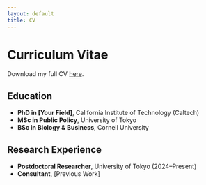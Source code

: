 ```yaml
---
layout: default
title: CV
---
```

# Curriculum Vitae

Download my full CV [here](assets/files/Alvin_CV.pdf).

## Education
- **PhD in [Your Field]**, California Institute of Technology (Caltech)
- **MSc in Public Policy**, University of Tokyo
- **BSc in Biology & Business**, Cornell University

## Research Experience
- **Postdoctoral Researcher**, University of Tokyo (2024–Present)
- **Consultant**, [Previous Work]



<script>
document.addEventListener("DOMContentLoaded", function() {
    var youtubeVideos = [
        "xCUWT2FF0aI?si=l_6lae8Qa7kxdZEp",
        "XvkkBhpG2hs?si=f9CAdVuhq0AFxWjk&start=4",
        "NHip3wPtwKo?si=e6RyYp9-2Ik2pDJ6&start=2",
        "lHv96e1yZGs?si=oatI2xsJnx9Obbrz",
        "WAHBocKLmiw?si=bZfgWcislPApb1oz"
    ];

    // Check if a video is already playing in session storage
    if (!sessionStorage.getItem("currentVideo")) {
        var randomVideo = youtubeVideos[Math.floor(Math.random() * youtubeVideos.length)];
        sessionStorage.setItem("currentVideo", randomVideo);
    }

    var iframe = document.createElement("iframe");
    iframe.width = "300";
    iframe.height = "169";
    iframe.src = "https://www.youtube.com/embed/" + sessionStorage.getItem("currentVideo") + "&autoplay=1&loop=1&playlist=" + sessionStorage.getItem("currentVideo");
    iframe.frameBorder = "0";
    iframe.allow = "autoplay; encrypted-media";
    iframe.allowFullscreen = true;

    var musicContainer = document.createElement("div");
    musicContainer.style.position = "fixed";
    musicContainer.style.bottom = "20px";
    musicContainer.style.right = "20px";
    musicContainer.style.background = "rgba(0,0,0,0.7)";
    musicContainer.style.padding = "10px";
    musicContainer.style.borderRadius = "10px";
    musicContainer.style.textAlign = "center";
    musicContainer.style.color = "white";
    musicContainer.innerHTML = "<p style='margin: 0;'>🎵 Given Instrumental</p>";
    musicContainer.appendChild(iframe);

    document.body.appendChild(musicContainer);
});
</script>
